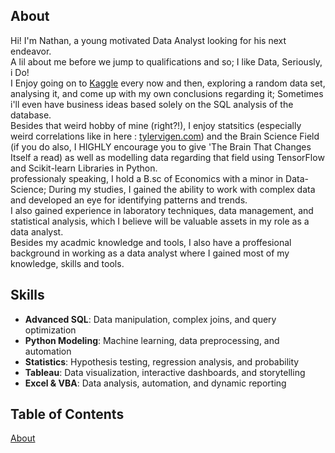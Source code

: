 ## About

Hi! I'm Nathan, a young motivated Data Analyst looking for his next endeavor.<br>A lil about me before we jump to qualifications and so;
I like Data, Seriously, i Do!<br>
I Enjoy going on to [Kaggle](https://www.kaggle.com/learn) every now and then, exploring a random data set,
analysing it, and come up with my own conclusions regarding it; Sometimes i'll even have business ideas based solely on the SQL analysis of the database.<br>
Besides that weird hobby of mine (right?!), I enjoy statsitics (especially weird correlations like in here : [tylervigen.com](https://www.tylervigen.com/spurious-correlations))
and the Brain Science Field (if you do also, I HIGHLY encourage you to give 'The Brain That Changes Itself a read) as well as modelling data regarding that field using TensorFlow and Scikit-learn Libraries in Python.<br>
professionaly speaking, I hold a B.sc of Economics with a minor in Data-Science; During my studies, I gained the ability to work with complex data and developed an eye for identifying patterns and trends.<br> I also gained experience in laboratory techniques, data management, and statistical analysis, which I believe will be valuable assets in my role as a data analyst.<br>
Besides my acadmic knowledge and tools, I also have a proffesional background in working as a data analyst where I gained most of my knowledge, skills and tools.
## Skills
- **Advanced SQL**: Data manipulation, complex joins, and query optimization
- **Python Modeling**: Machine learning, data preprocessing, and automation
- **Statistics**: Hypothesis testing, regression analysis, and probability
- **Tableau**: Data visualization, interactive dashboards, and storytelling
- **Excel & VBA**: Data analysis, automation, and dynamic reporting
## Table of Contents
[About](#about)
